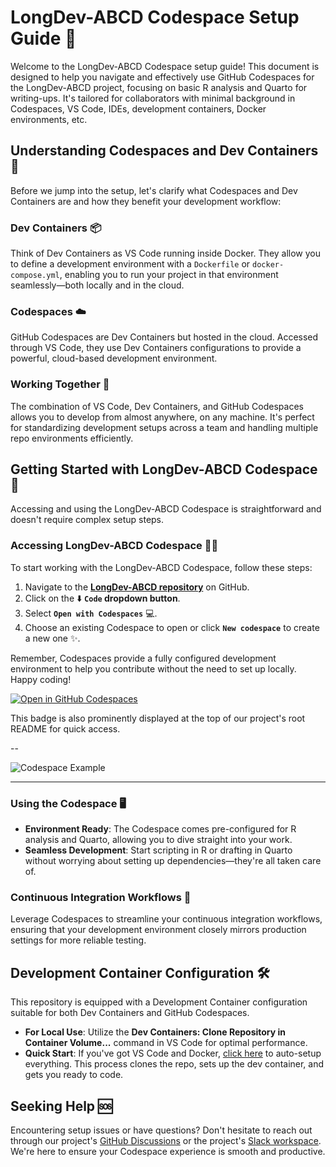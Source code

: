 # LongDev-ABCD Codespace Setup Guide 🚀

Welcome to the LongDev-ABCD Codespace setup guide! This document is designed to help you navigate and effectively use GitHub Codespaces for the LongDev-ABCD project, focusing on basic R analysis and Quarto for writing-ups. It's tailored for collaborators with minimal background in Codespaces, VS Code, IDEs, development containers, Docker environments, etc.

## Understanding Codespaces and Dev Containers 🧐

Before we jump into the setup, let's clarify what Codespaces and Dev Containers are and how they benefit your development workflow:

### Dev Containers 📦
Think of Dev Containers as VS Code running inside Docker. They allow you to define a development environment with a `Dockerfile` or `docker-compose.yml`, enabling you to run your project in that environment seamlessly—both locally and in the cloud.

### Codespaces ☁️
GitHub Codespaces are Dev Containers but hosted in the cloud. Accessed through VS Code, they use Dev Containers configurations to provide a powerful, cloud-based development environment.

### Working Together 🤝
The combination of VS Code, Dev Containers, and GitHub Codespaces allows you to develop from almost anywhere, on any machine. It's perfect for standardizing development setups across a team and handling multiple repo environments efficiently.

## Getting Started with LongDev-ABCD Codespace 🌱

Accessing and using the LongDev-ABCD Codespace is straightforward and doesn't require complex setup steps.

### Accessing LongDev-ABCD Codespace 👩‍💻

To start working with the LongDev-ABCD Codespace, follow these steps:

1. Navigate to the [**LongDev-ABCD repository**](https://github.com/OpenDevSci/LongDev-ABCD) on GitHub.
2. Click on the ⬇️ **`Code` dropdown button**.
3. Select **`Open with Codespaces`** 💻.
4. Choose an existing Codespace to open or click **`New codespace`** to create a new one ✨.

Remember, Codespaces provide a fully configured development environment to help you contribute without the need to set up locally. Happy coding!

[![Open in GitHub Codespaces](https://github.com/codespaces/badge.svg)](https://codespaces.new/OpenDevSci/LongDev-ABCD?quickstart=1)

This badge is also prominently displayed at the top of our project's root README for quick access.

--

![Codespace Example](../img/Codespace-Example.gif)


---




### Using the Codespace 🖥

- **Environment Ready**: The Codespace comes pre-configured for R analysis and Quarto, allowing you to dive straight into your work.
- **Seamless Development**: Start scripting in R or drafting in Quarto without worrying about setting up dependencies—they're all taken care of.

### Continuous Integration Workflows 🔄

Leverage Codespaces to streamline your continuous integration workflows, ensuring that your development environment closely mirrors production settings for more reliable testing.

## Development Container Configuration 🛠

This repository is equipped with a Development Container configuration suitable for both Dev Containers and GitHub Codespaces.

- **For Local Use**: Utilize the **Dev Containers: Clone Repository in Container Volume...** command in VS Code for optimal performance.
- **Quick Start**: If you've got VS Code and Docker, [click here](https://vscode.dev/redirect?url=vscode://ms-vscode-remote.remote-containers/cloneInVolume?url=https://github.com/openresearchcollabs/LongDev-ABCD) to auto-setup everything. This process clones the repo, sets up the dev container, and gets you ready to code.

## Seeking Help 🆘

Encountering setup issues or have questions? Don't hesitate to reach out through our project's [GitHub Discussions](https://github.com/openresearchcollabs/LongDev-ABCD/discussions) or the project's [Slack workspace](https://join.slack.com/t/fiusunlab/shared_invite/zt-2c06cewsn-umIms6iXpnKa8NPwnsf_Xg). We're here to ensure your Codespace experience is smooth and productive.
